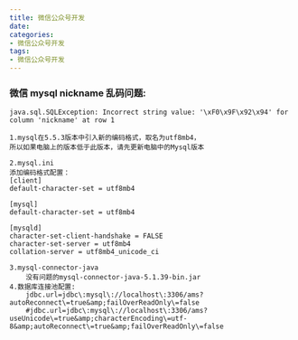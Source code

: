 ```yaml
---
title: 微信公众号开发
date:
categories:
- 微信公众号开发
tags:
- 微信公众号开发
---
```


### 微信 mysql nickname 乱码问题: 
	java.sql.SQLException: Incorrect string value: '\xF0\x9F\x92\x94' for column 'nickname' at row 1

	1.mysql在5.5.3版本中引入新的编码格式，取名为utf8mb4，
	所以如果电脑上的版本低于此版本，请先更新电脑中的Mysql版本

	2.mysql.ini
	添加编码格式配置：
	[client]
	default-character-set = utf8mb4
	
	[mysql]
	default-character-set = utf8mb4

	[mysqld]
	character-set-client-handshake = FALSE
	character-set-server = utf8mb4
	collation-server = utf8mb4_unicode_ci

	3.mysql-connector-java
		没有问题的mysql-connector-java-5.1.39-bin.jar
	4.数据库连接池配置:
		jdbc.url=jdbc\:mysql\://localhost\:3306/ams?autoReconnect\=true&amp;failOverReadOnly\=false
		#jdbc.url=jdbc\:mysql\://localhost\:3306/ams?useUnicode\=true&amp;characterEncoding\=utf-8&amp;autoReconnect\=true&amp;failOverReadOnly\=false
